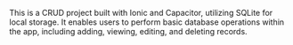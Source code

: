 This is a CRUD project built with Ionic and Capacitor, utilizing SQLite for local storage. It enables users to perform basic database operations within the app, including adding, viewing, editing, and deleting records.
